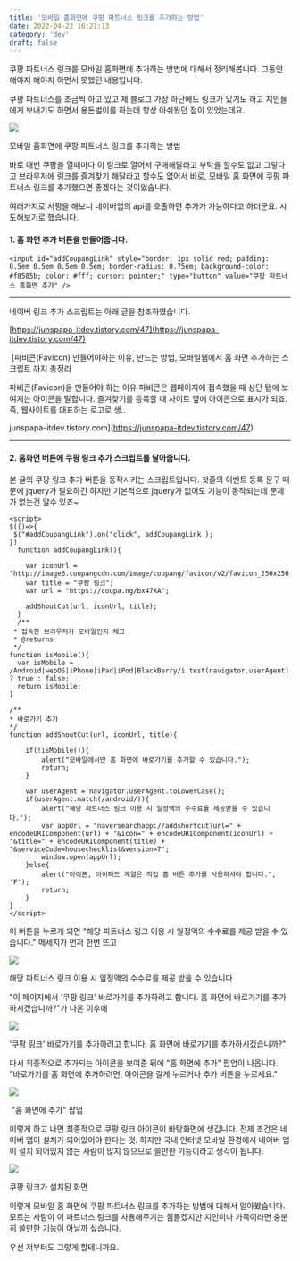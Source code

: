 ```yaml
---
title: '모바일 홈화면에 쿠팡 파트너스 링크를 추가하는 방법'
date: 2022-04-22 16:21:13
category: 'dev'
draft: false
---
```


쿠팡 파트너스 링크를 모바일 홈화면에 추가하는 방법에 대해서 정리해봅니다. 그동안 해야지 해야지 하면서 못했던 내용입니다. 

쿠팡 파트너스를 조금씩 하고 있고 제 블로그 가장 하단에도 링크가 있기도 하고 지인들에게 보내기도 하면서 용돈벌이를 하는데 항상 아쉬웠던 점이 있었는데요.

![](https://blog.kakaocdn.net/dn/Olb6S/btqDj2OFYCu/xHsWi7yrK8NeEdzSLsgSrk/img.png)

모바일 홈화면에 쿠팡 파트너스 링크를 추가하는 방법

바로 매번 쿠팡을 열때마다 이 링크로 열어서 구매해달라고 부탁을 할수도 없고 그렇다고 브라우저에 링크를 즐겨찾기 해달라고 할수도 없어서 바로, 모바일 홈 화면에 쿠팡 파트너스 링크를 추가했으면 좋겠다는 것이었습니다. 

여러가지로 서핑을 해보니 네이버앱의 api를 호출하면 추가가 가능하다고 하더군요. 시도해보기로 했습니다. 

#### **1\. 홈 화면 추가 버튼을 만들어줍니다.** 

    <input id="addCoupangLink" style="border: 1px solid red; padding: 0.5em 0.5em 0.5em 0.5em; border-radius: 0.75em; background-color: #f8585b; color: #fff; cursor: pointer;" type="button" value="쿠팡 파트너스 홈화면 추가" />

* * *

네이버 링크 추가 스크립트는 아래 글을 참조하였습니다. 

[https://junspapa-itdev.tistory.com/47](https://junspapa-itdev.tistory.com/47)

 [파비콘(Favicon) 만들어야하는 이유, 만드는 방법, 모바일웹에서 홈 화면 추가하는 스크립트 까지 총정리

파비콘(Favicon)을 만들어야 하는 이유 파비콘은 웹페이지에 접속했을 때 상단 탭에 보여지는 아이콘을 말합니다. 즐겨찾기를 등록할 때 사이트 옆에 아이콘으로 표시가 되죠. 즉, 웹사이트를 대표하는 로고로 생..

junspapa-itdev.tistory.com](https://junspapa-itdev.tistory.com/47)

* * *

#### **2\. 홈화면 버튼에 쿠팡 링크 추가 스크립트를 달아줍니다.** 

본 글의 쿠팡 링크 추가 버튼을 동작시키는 스크립트입니다. 첫줄의 이벤트 등록 문구 때문에 jquery가 필요하긴 하지만 기본적으로 jquery가 없어도 기능이 동작되는데 문제가 없는건 알수 있죠~ 

    <script>
    $(()=>{
     $("#addCoupangLink").on("click", addCoupangLink );
    })  
      function addCoupangLink(){
        
        var iconUrl = "http://image6.coupangcdn.com/image/coupang/favicon/v2/favicon_256x256.ico";
        var title = "쿠팡 링크";
        var url = "https://coupa.ng/bx47XA";
    
        addShoutCut(url, iconUrl, title);
      }
      /**
     * 접속한 브라우저가 모바일인지 체크
     * @returns
     */
    function isMobile(){
      var isMobile = /Android|webOS|iPhone|iPad|iPod|BlackBerry/i.test(navigator.userAgent) ? true : false;
      return isMobile;
    }
    
    /**
    * 바로가기 추가
    */
    function addShoutCut(url, iconUrl, title){
    	
    	if(!isMobile()){
    		alert("모바일에서만 홈 화면에 바로가기를 추가할 수 있습니다.");
    		return;
    	}
    	
    	var userAgent = navigator.userAgent.toLowerCase();
    	if(userAgent.match(/android/)){
          	alert("해당 파트너스 링크 이용 시 일정액의 수수료를 제공받을 수 있습니다.");
    		var appUrl = "naversearchapp://addshortcut?url=" + encodeURIComponent(url) + "&icon=" + encodeURIComponent(iconUrl) + "&title=" + encodeURIComponent(title) + "&serviceCode=housechecklist&version=7";
    		window.open(appUrl);
    	}else{
    		alert("아이폰, 아이패드 계열은 직접 홈 버튼 추가를 사용하셔야 합니다.", 'F');
    		return;
    	}
    }
    </script>

이 버튼을 누르게 되면 "해당 파트너스 링크 이용 시 일정액의 수수료를 제공 받을 수 있습니다." 메세지가 먼저 한번 뜨고

![](https://blog.kakaocdn.net/dn/bSlLAI/btqDmVm5I3Q/4xLPNfStwkizQDbpf6I29K/img.png)

해당 파트너스 링크 이용 시 일정액의 수수료를 제공 받을 수 있습니다

"이 페이지에서 '쿠팡 링크' 바로가기를 추가하려고 합니다. 홈 화면에 바로가기를 추가하시겠습니까?"가 나온 이후에

![](https://blog.kakaocdn.net/dn/cPzXpz/btqDnxzvF2s/8VXexkKukEZgQKmraFuv8k/img.png)

'쿠팡 링크' 바로가기를 추가하려고 합니다. 홈 화면에 바로가기를 추가하시겠습니까?"

다시 최종적으로 추가되는 아이콘을 보여준 뒤에 "홈 화면에 추가" 팝업이 나옵니다. "바로가기를 홈 화면에 추가하려면, 아이콘을 길게 누르거나 추가 버튼을 누르세요."

![](https://blog.kakaocdn.net/dn/cPDsig/btqDn1tAT6o/Eviddt31xolgjOINlTAho1/img.png)

 "홈 화면에 추가" 팝업

이렇게 하고 나면 최종적으로 쿠팡 링크 아이콘이 바탕화면에 생깁니다. 전제 조건은 네이버 앱이 설치가 되어있어야 한다는 것. 하지만 국내 인터넷 모바일 환경에서 네이버 앱이 설치 되어있지 않는 사람이 많지 않으므로 쓸만한 기능이라고 생각이 됩니다. 

![](https://blog.kakaocdn.net/dn/csoWOW/btqDnwAy43k/tybZ3nm5spHNZUfLpubpO1/img.png)

쿠팡 링크가 설치된 화면

이렇게 모바일 홈 화면에 쿠팡 파트너스 링크를 추가하는 방법에 대해서 알아봤습니다. 모르는 사람이 이 파트너스 링크를 사용해주기는 힘들겠지만 지인이나 가족이라면 충분히 쓸만한 기능이 아닐까 싶습니다. 

우선 저부터도 그렇게 할테니까요.
